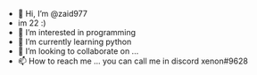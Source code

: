 - 👋 Hi, I’m @zaid977
- im 22 :)
- 👀 I’m interested in programming
- 🌱 I’m currently learning python
- 💞️ I’m looking to collaborate on ... 
- 📫 How to reach me ...
 you can call me in discord xenon#9628
<!---
zaid977/zaid977 is a ✨ special ✨ repository because its `README.md` (this file) appears on your GitHub profile.
You can click the Preview link to take a look at your changes.
--->
